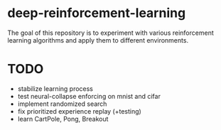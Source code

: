 # deep-reinforcement-learning

The goal of this repository is to experiment 
with various reinforcement learning algorithms
and apply them to different environments.

# TODO
- stabilize learning process
- test neural-collapse enforcing on mnist and cifar
- implement randomized search
- fix prioritized experience replay (+testing)
- learn CartPole, Pong, Breakout
